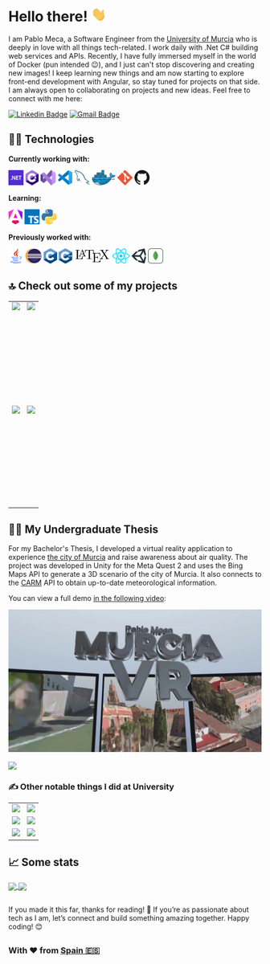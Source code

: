 # Hello there! <img src="images/wave.gif" width="30">

I am Pablo Meca, a Software Engineer from the [University of Murcia](https://www.um.es/web/informatica/) who is deeply in love with all things tech-related. I work daily with .Net C# building web services and APIs. Recently, I have fully immersed myself in the world of Docker (pun intended 😉), and I just can't stop discovering and creating new images! I keep learning new things and am now starting to explore front-end development with Angular, so stay tuned for projects on that side. I am always open to collaborating on projects and new ideas. Feel free to connect with me here:

[![Linkedin Badge](https://img.shields.io/badge/-Pablo%20Meca-blue?style=flat-square&logo=Linkedin&logoColor=white&link=https://www.linkedin.com/in/pjmeca/)](https://www.linkedin.com/in/pjmeca/)
[![Gmail Badge](https://img.shields.io/badge/-hello@pjmeca.com-c14438?style=flat-square&logo=Gmail&logoColor=white&link=mailto:hello@pjmeca.com)](mailto:hello@pjmeca.com)


## 🧑‍💻 Technologies

**Currently working with:**

<a href="https://dotnet.microsoft.com/" title="dotNet"><img height=30 src="images/icons/dotnet.png" /></a>
<a href="http://csharp.net/" title="C#"><img height=30 src="images/icons/csharp.png" /></a>
<a href="https://visualstudio.microsoft.com/" title="Visual Studio"><img height=30 src="images/icons/vs.png" /></a>
<a href="https://code.visualstudio.com/" title="Visual Studio Code"><img height=30 src="images/icons/vscode.png" /></a>
<a href="https://www.mysql.com/" title="MySQL"><img height=30 src="images/icons/mysql.png" /></a>
<a href="https://www.docker.com/" title="Docker"><img height=30 src="images/icons/docker.png" /></a>
<a href="https://git-scm.com/" title="Git"><img height=30 src="images/icons/git.png" /></a>
<a href="https://github.com/" title="GitHub"><img height=30 src="images/icons/github.png" /></a>

**Learning:**

<a href="https://angular.dev/" title="Angular"><img height=30 src="images/icons/angular.png"/></a>
<a href="https://www.typescriptlang.org/" title="TypeScript"><img height=30 src="images/icons/typescript.png" /></a>
<a href="https://www.python.org/" title="Python"><img height=30 src="images/icons/python.png" /></a>

**Previously worked with:**

<a href="https://www.java.com/" title="Java"><img height=30 src="images/icons/java.png" /></a>
<a href="https://www.eclipse.org" title="Eclipse"><img height=30 src="images/icons/eclipse.svg" /></a>
<a href="https://www.gnu.org/software/gnu-c-manual/" title="C"><img height=30 src="images/icons/c.png" /></a>
<a href="https://isocpp.org" title="C++"><img height=30 src="images/icons/c++.png" /></a>
<a href="https://www.latex-project.org" title="LaTeX"><img height=30 src="images/icons/latex.svg" /></a>
<a href="https://reactjs.org/" title="React"><img height=30 src="images/icons/react.png" /></a>
<a href="https://unity.com/" title="Unity"><img height=30 src="images/icons/unity.png" /></a>
<a href="https://www.mongodb.com" title="MongoDB"><img height=30 src="images/icons/mongodb.png" /></a>


## 🔝 Check out some of my projects

<table>
    <tr>
        <td>
            <a href="https://github.com/pjmeca/volume-normalizer">
                <img height="200" style="display:block; margin:auto;" src="https://github-readme-stats.pjmeca.com/pin/?username=pjmeca&repo=volume-normalizer&theme=tokyonight&hide_border=true" />
            </a>
        </td>
        <td>
            <a href="https://github.com/pjmeca/Fluent.TryCatch">
                <img height="200" style="display:block; margin:auto;" src="https://github-readme-stats.pjmeca.com/pin/?username=pjmeca&repo=Fluent.TryCatch&theme=tokyonight&hide_border=true" />
            </a>
        </td>
    </tr>
    <tr>
        <td>
            <a href="https://github.com/pjmeca/spotify-downloader">
                <img height="200" style="display:block; margin:auto;" src="https://github-readme-stats.pjmeca.com/pin/?username=pjmeca&repo=spotify-downloader&theme=tokyonight&hide_border=true" />
            </a>
        </td>
        <td>
            <a href="https://github.com/pjmeca/WordleSolver">
                <img height="200" style="display:block; margin:auto;" src="https://github-readme-stats.pjmeca.com/pin/?username=pjmeca&repo=WordleSolver&theme=tokyonight&hide_border=true" />
            </a>
        </td>
    </tr>
</table>




## 🧑‍🎓 My Undergraduate Thesis

For my Bachelor's Thesis, I developed a virtual reality application to experience [the city of Murcia](https://www.google.com/search?q=murcia) and raise awareness about air quality. The project was developed in Unity for the Meta Quest 2 and uses the Bing Maps API to generate a 3D scenario of the city of Murcia. It also connects to the [CARM](https://www.carm.es/web/pagina) API to obtain up-to-date meteorological information.

You can view a full demo [in the following video](https://github.com/pjmeca/pjmeca/blob/main/images/murcia-vr.png?raw=true):

[![Murcia VR demo](images/murcia-vr.png)](https://www.youtube.com/watch?v=A2XpRTwfmzo)

<a href="https://github.com/pjmeca/MurciaVR-code">
  <img height=200 align="center" src="https://github-readme-stats.pjmeca.com/pin/?username=pjmeca&repo=MurciaVR-code&theme=tokyonight&hide_border=true" />
</a>


### ✍️ Other notable things I did at University
<table>
    <tr>
        <td>
            <a href="https://github.com/pjmeca/EscenarioProcessing">
                <img height="150" src="https://github-readme-stats.pjmeca.com/pin/?username=pjmeca&repo=EscenarioProcessing&theme=tokyonight&hide_border=true" />
            </a>
        </td>
        <td>
            <a href="https://github.com/pjmeca/ZeppelinUM">
                <img height="150" src="https://github-readme-stats.pjmeca.com/pin/?username=pjmeca&repo=ZeppelinUM&theme=tokyonight&hide_border=true" />
            </a>
        </td>
    </tr>
    <tr>
        <td>
            <a href="https://github.com/pjmeca/AlgoritmoGenetico">
                <img height="150" src="https://github-readme-stats.pjmeca.com/pin/?username=pjmeca&repo=AlgoritmoGenetico&theme=tokyonight&hide_border=true" />
            </a>
        </td>
        <td>
            <a href="https://github.com/pjmeca/AppVideo">
                <img height="150" src="https://github-readme-stats.pjmeca.com/pin/?username=pjmeca&repo=AppVideo&theme=tokyonight&hide_border=true" />
            </a>
        </td>
    </tr>
    <tr>
        <td>
            <a href="https://github.com/pjmeca/MiniC">
                <img height="150" src="https://github-readme-stats.pjmeca.com/pin/?username=pjmeca&repo=MiniC&theme=tokyonight&hide_border=true" />
            </a>
        </td>
        <td>
            <a href="https://github.com/pjmeca/GALAX">
                <img height="150" src="https://github-readme-stats.pjmeca.com/pin/?username=pjmeca&repo=GALAX&theme=tokyonight&hide_border=true" />
            </a>
        </td>
    </tr>
</table>





## 📈 Some stats

<a href="https://github.com/pjmeca">
  <img height=200 align="center" src="https://github-readme-stats.pjmeca.com/?username=pjmeca&layout=compact&show=prs_merged,prs_merged_percentage&show_icons=true&theme=tokyonight&hide_border=true" />
</a>
<a href="https://github.com/pjmeca">
  <img height=200 align="center" src="https://github-readme-stats.pjmeca.com/top-langs?username=pjmeca&layout=compact&langs_count=8&card_width=320&theme=tokyonight&hide_border=true" />
</a>


##

If you made it this far, thanks for reading! 🚀 If you’re as passionate about tech as I am, let’s connect and build something amazing together. Happy coding! 😊

##

### With ♥️ from [Spain 🇪🇸](https://www.google.com/search?q=spain)